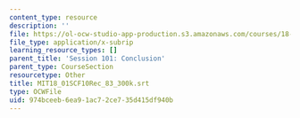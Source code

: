 ```yaml
---
content_type: resource
description: ''
file: https://ol-ocw-studio-app-production.s3.amazonaws.com/courses/18-01sc-single-variable-calculus-fall-2010/974bceeb6ea91ac72ce735d415df940b_MIT18_01SCF10Rec_83_300k.srt
file_type: application/x-subrip
learning_resource_types: []
parent_title: 'Session 101: Conclusion'
parent_type: CourseSection
resourcetype: Other
title: MIT18_01SCF10Rec_83_300k.srt
type: OCWFile
uid: 974bceeb-6ea9-1ac7-2ce7-35d415df940b
---
```

